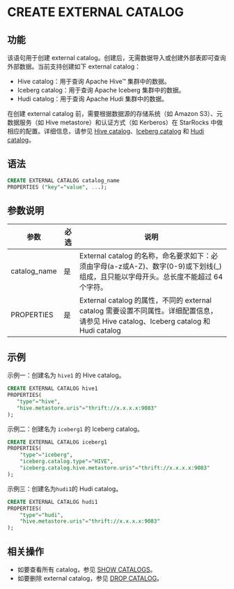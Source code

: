 # CREATE EXTERNAL CATALOG

## 功能

该语句用于创建 external catalog。创建后，无需数据导入或创建外部表即可查询外部数据。当前支持创建如下 external catalog：

- Hive catalog：用于查询 Apache Hive™ 集群中的数据。
- Iceberg catalog：用于查询 Apache Iceberg 集群中的数据。
- Hudi catalog：用于查询 Apache Hudi 集群中的数据。

在创建 external catalog 前，需要根据数据源的存储系统（如 Amazon S3）、元数据服务（如 Hive metastore）和认证方式（如 Kerberos）在 StarRocks 中做相应的配置。详细信息，请参见 [Hive catalog](/data_source/catalog/hive_catalog.md#前提条件)、[Iceberg catalog](/data_source/catalog/iceberg_catalog.md#前提条件) 和 [Hudi catalog](/data_source/catalog/hudi_catalog.md#前提条件)。

## 语法

```SQL
CREATE EXTERNAL CATALOG catalog_name 
PROPERTIES ("key"="value", ...);
```

## 参数说明

| 参数         | 必选 | 说明                                                         |
| ------------ | ---- | ------------------------------------------------------------ |
| catalog_name | 是   | External catalog 的名称，命名要求如下：必须由字母(a-z或A-Z)、数字(0-9)或下划线(_)组成，且只能以字母开头。总长度不能超过 64 个字符。 |
| PROPERTIES   | 是   | External catalog 的属性，不同的 external catalog 需要设置不同属性。详细配置信息，请参见 Hive catalog、Iceberg catalog 和 Hudi catalog |

## 示例

示例一：创建名为 `hive1` 的 Hive catalog。

```SQL
CREATE EXTERNAL CATALOG hive1
PROPERTIES(
   "type"="hive", 
   "hive.metastore.uris"="thrift://x.x.x.x:9083"
);
```

示例二：创建名为 `iceberg1` 的 Iceberg catalog。

```SQL
CREATE EXTERNAL CATALOG iceberg1
PROPERTIES(
    "type"="iceberg",
    "iceberg.catalog.type"="HIVE",
    "iceberg.catalog.hive.metastore.uris"="thrift://x.x.x.x:9083"
);
```

示例三：创建名为`hudi1`的 Hudi catalog。

```SQL
CREATE EXTERNAL CATALOG hudi1
PROPERTIES(
    "type"="hudi",
    "hive.metastore.uris"="thrift://x.x.x.x:9083"
);
```

## 相关操作

- 如要查看所有 catalog，参见 [SHOW CATALOGS](/sql-reference/sql-statements/data-manipulation/SHOW%20CATALOGS.md)。
- 如要删除 external catalog，参见 [DROP CATALOG](/sql-reference/sql-statements/data-definition/DROP%20CATALOG.md)。
